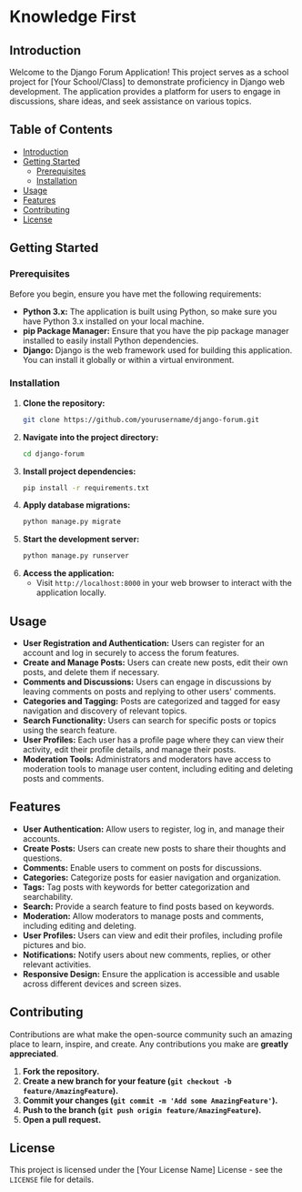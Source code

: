 # Knowledge First

## Introduction
Welcome to the Django Forum Application! This project serves as a school project for [Your School/Class] to demonstrate proficiency in Django web development. The application provides a platform for users to engage in discussions, share ideas, and seek assistance on various topics.

## Table of Contents
- [Introduction](#introduction)
- [Getting Started](#getting-started)
  - [Prerequisites](#prerequisites)
  - [Installation](#installation)
- [Usage](#usage)
- [Features](#features)
- [Contributing](#contributing)
- [License](#license)

## Getting Started

### Prerequisites
Before you begin, ensure you have met the following requirements:
- **Python 3.x:** The application is built using Python, so make sure you have Python 3.x installed on your local machine.
- **pip Package Manager:** Ensure that you have the pip package manager installed to easily install Python dependencies.
- **Django:** Django is the web framework used for building this application. You can install it globally or within a virtual environment.

### Installation
1. **Clone the repository:**
    ```bash
    git clone https://github.com/yourusername/django-forum.git
    ```
2. **Navigate into the project directory:**
    ```bash
    cd django-forum
    ```
3. **Install project dependencies:**
    ```bash
    pip install -r requirements.txt
    ```
4. **Apply database migrations:**
    ```bash
    python manage.py migrate
    ```
5. **Start the development server:**
    ```bash
    python manage.py runserver
    ```
6. **Access the application:**
    - Visit `http://localhost:8000` in your web browser to interact with the application locally.

## Usage
- **User Registration and Authentication:** Users can register for an account and log in securely to access the forum features.
- **Create and Manage Posts:** Users can create new posts, edit their own posts, and delete them if necessary.
- **Comments and Discussions:** Users can engage in discussions by leaving comments on posts and replying to other users' comments.
- **Categories and Tagging:** Posts are categorized and tagged for easy navigation and discovery of relevant topics.
- **Search Functionality:** Users can search for specific posts or topics using the search feature.
- **User Profiles:** Each user has a profile page where they can view their activity, edit their profile details, and manage their posts.
- **Moderation Tools:** Administrators and moderators have access to moderation tools to manage user content, including editing and deleting posts and comments.

## Features
- **User Authentication:** Allow users to register, log in, and manage their accounts.
- **Create Posts:** Users can create new posts to share their thoughts and questions.
- **Comments:** Enable users to comment on posts for discussions.
- **Categories:** Categorize posts for easier navigation and organization.
- **Tags:** Tag posts with keywords for better categorization and searchability.
- **Search:** Provide a search feature to find posts based on keywords.
- **Moderation:** Allow moderators to manage posts and comments, including editing and deleting.
- **User Profiles:** Users can view and edit their profiles, including profile pictures and bio.
- **Notifications:** Notify users about new comments, replies, or other relevant activities.
- **Responsive Design:** Ensure the application is accessible and usable across different devices and screen sizes.

## Contributing
Contributions are what make the open-source community such an amazing place to learn, inspire, and create. Any contributions you make are **greatly appreciated**.

1. **Fork the repository.**
2. **Create a new branch for your feature (`git checkout -b feature/AmazingFeature`).**
3. **Commit your changes (`git commit -m 'Add some AmazingFeature'`).**
4. **Push to the branch (`git push origin feature/AmazingFeature`).**
5. **Open a pull request.**

## License
This project is licensed under the [Your License Name] License - see the `LICENSE` file for details.
